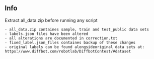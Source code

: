## Info

Extract all_data.zip before running any script

	- all_data.zip containes sample, train and test_public data sets
	- labels.json files have been altered
	- all alterations are documented in correction.txt
	- fixed_label.json_files containes backup of these changes
	- original labels can be found alongsideoriginal data sets at: https://www.diffbot.com/robotlab/DiffbotContest/#dataset